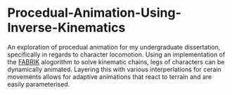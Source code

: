 # Procedual-Animation-Using-Inverse-Kinematics

An exploration of procedual animation for my undergraduate dissertation, specifically in regards to character locomotion. Using an implementation of the [FABRIK](http://andreasaristidou.com/publications/papers/FABRIK.pdf) alogorithm to solve kinematic chains, legs of characters can be dynamically animated. Layering this with various interperlations for cerain movements allows for adaptive animations that react to terrain and are easily parameterised.
